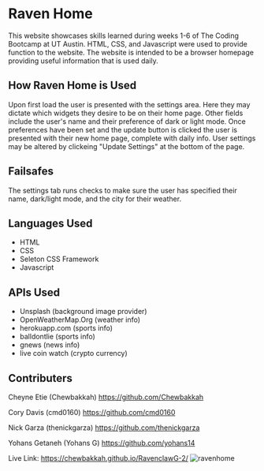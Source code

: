 # Raven Home

This website showcases skills learned during weeks 1-6 of The Coding Bootcamp at UT Austin. HTML, CSS, and Javascript were used to provide function to the website.
The website is intended to be a browser homepage providing useful information that is used daily.

## How Raven Home is Used
Upon first load the user is presented with the settings area. Here they may dictate which widgets they desire to be on their home page. Other fields include the user's name and their preference of dark or light mode. Once preferences have been set and the update button is clicked the user is presented with their new home page, complete with daily info. User settings may be altered by clickeing "Update Settings" at the bottom of the page.

## Failsafes
The settings tab runs checks to make sure the user has specified their name, dark/light mode, and the city for their weather.

## Languages Used
* HTML
* CSS
* Seleton CSS Framework
* Javascript

## APIs Used
* Unsplash (background image provider)
* OpenWeatherMap.Org (weather info)
* herokuapp.com (sports info)
* balldontlie (sports info)
* gnews (news info)
* live coin watch (crypto currency)

## Contributers
Cheyne Etie (Chewbakkah)
https://github.com/Chewbakkah

Cory Davis (cmd0160)
https://github.com/cmd0160

Nick Garza (thenickgarza)
https://github.com/thenickgarza

Yohans Getaneh (Yohans G)
https://github.com/yohans14


Live Link:
https://chewbakkah.github.io/RavenclawG-2/
![ravenhome](https://user-images.githubusercontent.com/92648393/147470400-b1248cec-59fb-4e3c-9cb9-bac898f75717.JPG)

